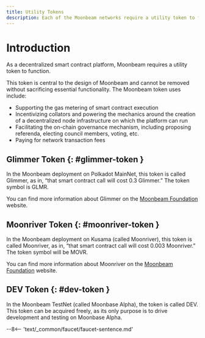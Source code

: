 ```yaml
---
title: Utility Tokens
description: Each of the Moonbeam networks require a utility token to function. Glimmer (GLMR) for Moonbeam on Polkadot and Moonriver (MOVR) for Moonriver on Kusama.
---
```


# Introduction

As a decentralized smart contract platform, Moonbeam requires a utility token to function.  

This token is central to the design of Moonbeam and cannot be removed without sacrificing essential functionality. The Moonbeam token uses include:

 - Supporting the gas metering of smart contract execution
 - Incentivizing collators and powering the mechanics around the creation of a decentralized node infrastructure on which the platform can run
 - Facilitating the on-chain governance mechanism, including proposing referenda, electing council members, voting, etc.
 - Paying for network transaction fees

## Glimmer Token {: #glimmer-token }

In the Moonbeam deployment on Polkadot MainNet, this token is called Glimmer, as in, “that smart contract call will cost 0.3 Glimmer.”  The token symbol is GLMR.

You can find more information about Glimmer on the [Moonbeam Foundation](https://moonbeam.network/glimmer-token-tokenomics) website.

## Moonriver Token {: #moonriver-token }

In the Moonbeam deployment on Kusama (called Moonriver), this token is called Moonriver, as in, “that smart contract call will cost 0.003 Moonriver.”  The token symbol will be MOVR.

You can find more information about Moonriver on the [Moonbeam Foundation](https://moonbeam.network/moonriver-token-tokenomics) website.

## DEV Token {: #dev-token }

In the Moonbeam TestNet (called Moonbase Alpha), the token is called DEV. This token can be acquired freely, as its only purpose is to drive development and testing on Moonbase Alpha.

--8<-- 'text/_common/faucet/faucet-sentence.md'
